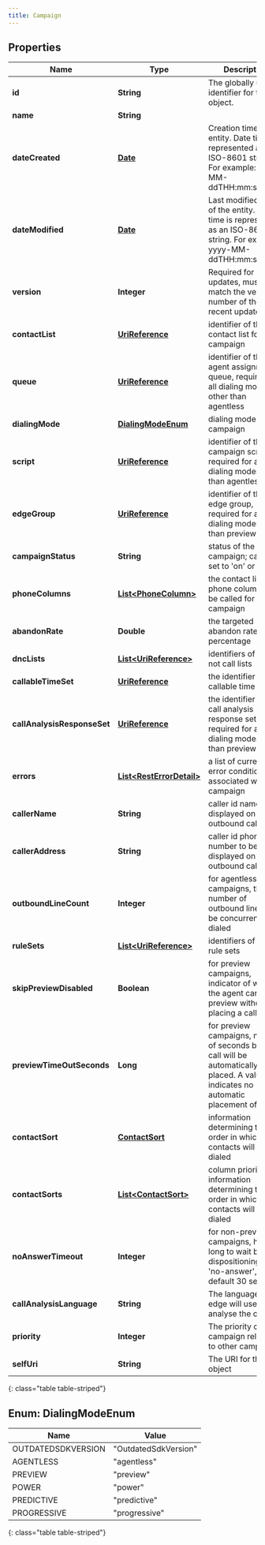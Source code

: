 ```yaml
---
title: Campaign
---
```


## Properties

| Name | Type | Description | Notes |
| ------------ | ------------- | ------------- | ------------- |
| **id** | **String** | The globally unique identifier for the object. |  [optional] |
| **name** | **String** |  |  [optional] |
| **dateCreated** | [**Date**](Date.html) | Creation time of the entity. Date time is represented as an ISO-8601 string. For example: yyyy-MM-ddTHH:mm:ss.SSSZ |  [optional] |
| **dateModified** | [**Date**](Date.html) | Last modified time of the entity. Date time is represented as an ISO-8601 string. For example: yyyy-MM-ddTHH:mm:ss.SSSZ |  [optional] |
| **version** | **Integer** | Required for updates, must match the version number of the most recent update |  [optional] |
| **contactList** | [**UriReference**](UriReference.html) | identifier of the contact list for the campaign |  |
| **queue** | [**UriReference**](UriReference.html) | identifier of the agent assignment queue, required for all dialing modes other than agentless |  |
| **dialingMode** | [**DialingModeEnum**](#DialingModeEnum) | dialing mode of the campaign |  |
| **script** | [**UriReference**](UriReference.html) | identifier of the campaign script, required for all dialing modes other than agentless |  |
| **edgeGroup** | [**UriReference**](UriReference.html) | identifier of the edge group, required for all dialing modes other than preview |  |
| **campaignStatus** | **String** | status of the campaign; can be set to &#39;on&#39; or &#39;off&#39; |  |
| **phoneColumns** | [**List&lt;PhoneColumn&gt;**](PhoneColumn.html) | the contact list phone columns to be called for the campaign |  |
| **abandonRate** | **Double** | the targeted abandon rate percentage |  [optional] |
| **dncLists** | [**List&lt;UriReference&gt;**](UriReference.html) | identifiers of the do not call lists |  [optional] |
| **callableTimeSet** | [**UriReference**](UriReference.html) | the identifier of the callable time set |  [optional] |
| **callAnalysisResponseSet** | [**UriReference**](UriReference.html) | the identifier of the call analysis response set, required for all dialing modes other than preview |  |
| **errors** | [**List&lt;RestErrorDetail&gt;**](RestErrorDetail.html) | a list of current error conditions associated with the campaign |  [optional] |
| **callerName** | **String** | caller id name to be displayed on the outbound call |  [optional] |
| **callerAddress** | **String** | caller id phone number to be displayed on the outbound call |  [optional] |
| **outboundLineCount** | **Integer** | for agentless campaigns, the number of outbound lines to be concurrently dialed |  [optional] |
| **ruleSets** | [**List&lt;UriReference&gt;**](UriReference.html) | identifiers of the rule sets |  [optional] |
| **skipPreviewDisabled** | **Boolean** | for preview campaigns, indicator of whether the agent can skip a preview without placing a call |  [optional] |
| **previewTimeOutSeconds** | **Long** | for preview campaigns, number of seconds before a call will be automatically placed. A value of 0 indicates no automatic placement of calls |  [optional] |
| **contactSort** | [**ContactSort**](ContactSort.html) | information determining the order in which the contacts will be dialed |  [optional] |
| **contactSorts** | [**List&lt;ContactSort&gt;**](ContactSort.html) | column prioritized information determining the order in which the contacts will be dialed |  [optional] |
| **noAnswerTimeout** | **Integer** | for non-preview campaigns, how long to wait before dispositioning as &#39;no-answer&#39;, default 30 seconds |  [optional] |
| **callAnalysisLanguage** | **String** | The language the edge will use to analyse the call |  [optional] |
| **priority** | **Integer** | The priority of this campaign relative to other campaigns |  [optional] |
| **selfUri** | **String** | The URI for this object |  [optional] |
{: class="table table-striped"}


<a name="DialingModeEnum"></a>

## Enum: DialingModeEnum

| Name | Value |
| ---- | ----- |
| OUTDATEDSDKVERSION | &quot;OutdatedSdkVersion&quot; |
| AGENTLESS | &quot;agentless&quot; |
| PREVIEW | &quot;preview&quot; |
| POWER | &quot;power&quot; |
| PREDICTIVE | &quot;predictive&quot; |
| PROGRESSIVE | &quot;progressive&quot; |
{: class="table table-striped"}


